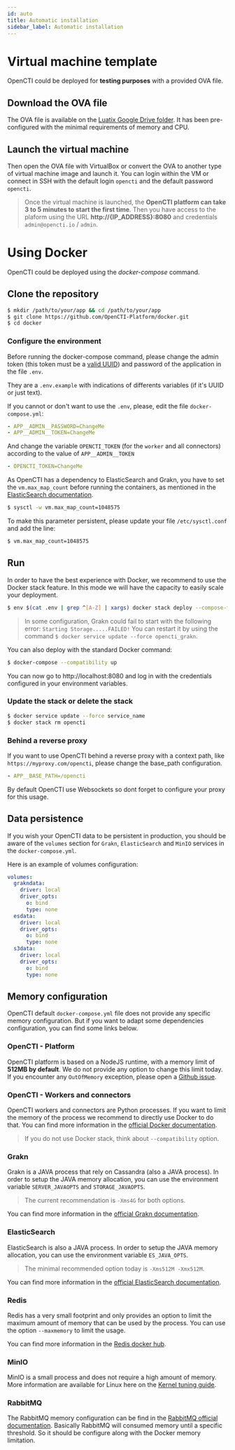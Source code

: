 ```yaml
---
id: auto
title: Automatic installation
sidebar_label: Automatic installation
---
```



# Virtual machine template

OpenCTI could be deployed for **testing purposes** with a provided OVA file.

## Download the OVA file

The OVA file is available on the [Luatix Google Drive folder](https://drive.google.com/open?id=1bvB6RmdQNHMW_3h-88KbAit9GRZlL5Bj). It has been pre-configured with the minimal requirements of memory and CPU.

## Launch the virtual machine

Then open the OVA file with VirtualBox or convert the OVA to another type of virtual machine image and launch it. You can login within the VM or connect in SSH with the default login `opencti` and the default password `opencti`.

> Once the virtual machine is launched, the **OpenCTI platform can take 3 to 5 minutes to start the first time**. Then you have access to the plaform using the URL **http://{IP_ADDRESS}:8080** and credentials `admin@opencti.io` / `admin`.

# Using Docker

OpenCTI could be deployed using the *docker-compose* command.

## Clone the repository

```bash
$ mkdir /path/to/your/app && cd /path/to/your/app
$ git clone https://github.com/OpenCTI-Platform/docker.git
$ cd docker
```

### Configure the environment

Before running the docker-compose command, please change the admin token (this token must be a [valid UUID](https://www.uuidgenerator.net/)) and password of the application in the file `.env`. 

They are a `.env.example` with indications of differents variables (if it's UUID or just text).

If you cannot or don't want to use the `.env`, please, edit the file `docker-compose.yml`:

```yaml
- APP__ADMIN__PASSWORD=ChangeMe
- APP__ADMIN__TOKEN=ChangeMe
```

And change the variable `OPENCTI_TOKEN` (for the `worker` and all connectors) according to the value of `APP__ADMIN__TOKEN`

```yaml
- OPENCTI_TOKEN=ChangeMe
```

As OpenCTI has a dependency to ElasticSearch and Grakn, you have to set the `vm.max_map_count` before running the containers, as mentioned in the [ElasticSearch documentation](https://www.elastic.co/guide/en/elasticsearch/reference/current/docker.html#docker-cli-run-prod-mode).

```bash
$ sysctl -w vm.max_map_count=1048575
```

To make this parameter persistent, please update your file `/etc/sysctl.conf` and add the line:
```bash
$ vm.max_map_count=1048575
```

## Run

In order to have the best experience with Docker, we recommend to use the Docker stack feature. In this mode we will have the capacity to easily scale your deployment.

```bash
$ env $(cat .env | grep ^[A-Z] | xargs) docker stack deploy --compose-file docker-compose.yml opencti
```

> In some configuration, Grakn could fail to start with the following error: `Starting Storage.....FAILED!`
> You can restart it by using the command `$ docker service update --force opencti_grakn`.

You can also deploy with the standard Docker command:

```bash
$ docker-compose --compatibility up
```

You can now go to http://localhost:8080 and log in with the credentials configured in your environment variables.

### Update the stack or delete the stack

```bash
$ docker service update --force service_name
$ docker stack rm opencti
```

### Behind a reverse proxy

If you want to use OpenCTI behind a reverse proxy with a context path, like `https://myproxy.com/opencti`, please change the base_path configuration.

```yaml
- APP__BASE_PATH=/opencti
```
By default OpenCTI use Websockets so dont forget to configure your proxy for this usage.


## Data persistence

If you wish your OpenCTI data to be persistent in production, you should be aware of the  `volumes` section for `Grakn`, `ElasticSearch` and `MinIO` services in the `docker-compose.yml`.

Here is an example of volumes configuration:

```yaml
volumes:
  grakndata:
    driver: local
    driver_opts:
      o: bind
      type: none
  esdata:
    driver: local
    driver_opts:
      o: bind
      type: none
  s3data:
    driver: local
    driver_opts:
      o: bind
      type: none      
```

## Memory configuration

OpenCTI default `docker-compose.yml` file does not provide any specific memory configuration. But if you want to adapt some dependencies configuration, you can find some links below.

### OpenCTI - Platform

OpenCTI platform is based on a NodeJS runtime, with a memory limit of **512MB by default**. We do not provide any option to change this limit today. If you encounter any `OutOfMemory` exception, please open a [Github issue](https://github.com/OpenCTI-Platform/opencti/issues/new?assignees=&labels=&template=bug_report.md&title=).

### OpenCTI - Workers and connectors

OpenCTI workers and connectors are Python processes. If you want to limit the memory of the process we recommend to directly use Docker to do that. You can find more information in the [official Docker documentation](https://docs.docker.com/compose/compose-file/). 

> If you do not use Docker stack, think about `--compatibility` option.

### Grakn 

Grakn is a JAVA process that rely on Cassandra (also a JAVA process). In order to setup the JAVA memory allocation, you can use the environment variable `SERVER_JAVAOPTS` and `STORAGE_JAVAOPTS`. 

> The current recommendation is `-Xms4G` for both options.

You can find more information in the [official Grakn documentation](https://dev.grakn.ai/docs).

### ElasticSearch

ElasticSearch is also a JAVA process. In order to setup the JAVA memory allocation, you can use the environment variable `ES_JAVA_OPTS`. 

> The minimal recommended option today is `-Xms512M -Xmx512M`.

You can find more information in the [official ElasticSearch documentation](https://www.elastic.co/guide/en/elasticsearch/reference/current/docker.html).

### Redis

Redis has a very small footprint and only provides an option to limit the maximum amount of memory that can be used by the process. You can use the option `--maxmemory` to limit the usage. 

You can find more information in the [Redis docker hub](https://hub.docker.com/r/bitnami/redis/).

### MinIO

MinIO is a small process and does not require a high amount of memory. More information are available for Linux here on the [Kernel tuning guide](https://github.com/minio/minio/tree/master/docs/deployment/kernel-tuning).

### RabbitMQ

The RabbitMQ memory configuration can be find in the [RabbitMQ official documentation](https://www.rabbitmq.com/memory.html). Basically RabbitMQ will consumed memory until a specific threshold. So it should be configure along with the Docker memory limitation.
